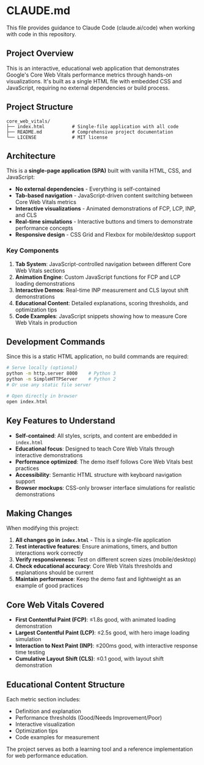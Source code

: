 # CLAUDE.md

This file provides guidance to Claude Code (claude.ai/code) when working with code in this repository.

## Project Overview

This is an interactive, educational web application that demonstrates Google's Core Web Vitals performance metrics through hands-on visualizations. It's built as a single HTML file with embedded CSS and JavaScript, requiring no external dependencies or build process.

## Project Structure

```
core_web_vitals/
├── index.html          # Single-file application with all code
├── README.md           # Comprehensive project documentation
└── LICENSE             # MIT license
```

## Architecture

This is a **single-page application (SPA)** built with vanilla HTML, CSS, and JavaScript:

- **No external dependencies** - Everything is self-contained
- **Tab-based navigation** - JavaScript-driven content switching between Core Web Vitals metrics
- **Interactive visualizations** - Animated demonstrations of FCP, LCP, INP, and CLS
- **Real-time simulations** - Interactive buttons and timers to demonstrate performance concepts
- **Responsive design** - CSS Grid and Flexbox for mobile/desktop support

### Key Components

1. **Tab System**: JavaScript-controlled navigation between different Core Web Vitals sections
2. **Animation Engine**: Custom JavaScript functions for FCP and LCP loading demonstrations
3. **Interactive Demos**: Real-time INP measurement and CLS layout shift demonstrations
4. **Educational Content**: Detailed explanations, scoring thresholds, and optimization tips
5. **Code Examples**: JavaScript snippets showing how to measure Core Web Vitals in production

## Development Commands

Since this is a static HTML application, no build commands are required:

```bash
# Serve locally (optional)
python -m http.server 8000    # Python 3
python -m SimpleHTTPServer    # Python 2
# Or use any static file server

# Open directly in browser
open index.html
```

## Key Features to Understand

- **Self-contained**: All styles, scripts, and content are embedded in `index.html`
- **Educational focus**: Designed to teach Core Web Vitals through interactive demonstrations
- **Performance optimized**: The demo itself follows Core Web Vitals best practices
- **Accessibility**: Semantic HTML structure with keyboard navigation support
- **Browser mockups**: CSS-only browser interface simulations for realistic demonstrations

## Making Changes

When modifying this project:

1. **All changes go in `index.html`** - This is a single-file application
2. **Test interactive features**: Ensure animations, timers, and button interactions work correctly
3. **Verify responsiveness**: Test on different screen sizes (mobile/desktop)
4. **Check educational accuracy**: Core Web Vitals thresholds and explanations should be current
5. **Maintain performance**: Keep the demo fast and lightweight as an example of good practices

## Core Web Vitals Covered

- **First Contentful Paint (FCP)**: ≤1.8s good, with animated loading demonstration
- **Largest Contentful Paint (LCP)**: ≤2.5s good, with hero image loading simulation  
- **Interaction to Next Paint (INP)**: ≤200ms good, with interactive response time testing
- **Cumulative Layout Shift (CLS)**: ≤0.1 good, with layout shift demonstration

## Educational Content Structure

Each metric section includes:
- Definition and explanation
- Performance thresholds (Good/Needs Improvement/Poor)
- Interactive visualization
- Optimization tips
- Code examples for measurement

The project serves as both a learning tool and a reference implementation for web performance education.